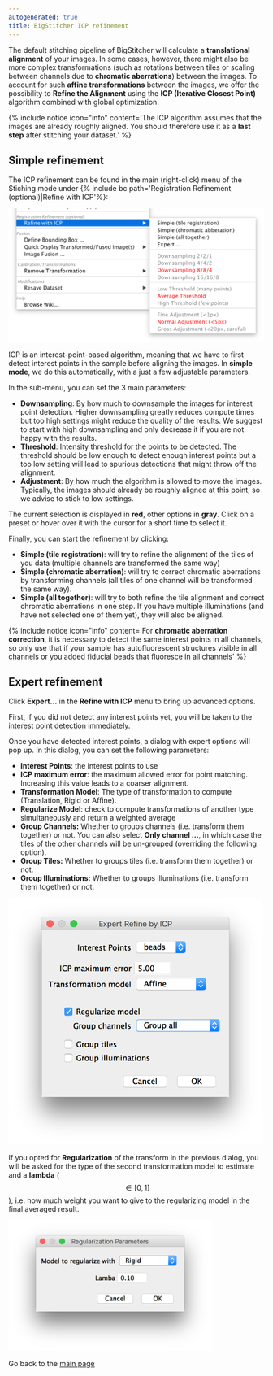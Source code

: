 ```yaml
---
autogenerated: true
title: BigStitcher ICP refinement
---
```


The default stitching pipeline of BigStitcher will calculate a **translational alignment** of your images. In some cases, however, there might also be more complex transformations (such as rotations between tiles or scaling between channels due to **chromatic aberrations**) between the images. To account for such **affine transformations** between the images, we offer the possibility to **Refine the Alignment** using the **ICP (Iterative Closest Point)** algorithm combined with global optimization.

{% include notice icon="info" content='The ICP algorithm assumes that the images are already roughly aligned. You should therefore use it as a **last step** after stitching your dataset.' %}

## Simple refinement

The ICP refinement can be found in the main (right-click) menu of the Stiching mode under {% include bc path='Registration Refinement (optional)|Refine with ICP'%}:

<img src="/media/bigstitcher-icp-01.png" width="700"/>

ICP is an interest-point-based algorithm, meaning that we have to first detect interest points in the sample before aligning the images. In **simple mode**, we do this automatically, with a just a few adjustable parameters.

In the sub-menu, you can set the 3 main parameters:

-   **Downsampling**: By how much to downsample the images for interest point detection. Higher downsampling greatly reduces compute times but too high settings might reduce the quality of the results. We suggest to start with high downsampling and only decrease it if you are not happy with the results.
-   **Threshold**: Intensity threshold for the points to be detected. The threshold should be low enough to detect enough interest points but a too low setting will lead to spurious detections that might throw off the alignment.
-   **Adjustment**: By how much the algorithm is allowed to move the images. Typically, the images should already be roughly aligned at this point, so we advise to stick to low settings.

The current selection is displayed in **red**, other options in **gray**. Click on a preset or hover over it with the cursor for a short time to select it.

Finally, you can start the refinement by clicking:

-   **Simple (tile registration)**: will try to refine the alignment of the tiles of you data (multiple channels are transformed the same way)
-   **Simple (chromatic aberration)**: will try to correct chromatic aberrations by transforming channels (all tiles of one channel will be transformed the same way).
-   **Simple (all together)**: will try to both refine the tile alignment and correct chromatic aberrations in one step. If you have multiple illuminations (and have not selected one of them yet), they will also be aligned.

{% include notice icon="info" content='For **chromatic aberration correction**, it is necessary to detect the same interest points in all channels, so only use that if your sample has autofluorescent structures visible in all channels or you added fiducial beads that fluoresce in all channels' %}

## Expert refinement

Click **Expert...** in the **Refine with ICP** menu to bring up advanced options.

First, if you did not detect any interest points yet, you will be taken to the [interest point detection](/plugins/bigstitcher/interest-points) immediately.

Once you have detected interest points, a dialog with expert options will pop up. In this dialog, you can set the following parameters:

-   **Interest Points**: the interest points to use
-   **ICP maximum error**: the maximum allowed error for point matching. Increasing this value leads to a coarser alignment.
-   **Transformation Model**: The type of transformation to compute (Translation, Rigid or Affine).
-   **Regularize Model**: check to compute transformations of another type simultaneously and return a weighted average
-   **Group Channels:** Whether to groups channels (i.e. transform them together) or not. You can also select **Only channel ...**, in which case the tiles of the other channels will be un-grouped (overriding the following option).
-   **Group Tiles:** Whether to groups tiles (i.e. transform them together) or not.
-   **Group Illuminations:** Whether to groups illuminations (i.e. transform them together) or not.

<img src="/media/bigstitcher-icp-02.png" width="500"/>

If you opted for **Regularization** of the transform in the previous dialog, you will be asked for the type of the second transformation model to estimate and a **lambda** ($$\in[0,1]$$), i.e. how much weight you want to give to the regularizing model in the final averaged result.

<img src="/media/bigstitcher-regularize-model.png" width="400"/>

Go back to the [main page](/plugins/bigstitcher#documentation)
